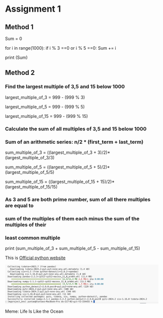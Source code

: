 # Assignment 1

## Method 1
Sum = 0

for i in range(1000):
    if i % 3 ==0 or i % 5 ==0:
        Sum += i

print (Sum)


## Method 2
### Find the largest multiple of 3,5 and 15 below 1000
largest_multiple_of_3 = 999 - (999 % 3) 

largest_multiple_of_5 = 999 - (999 % 5)

largest_multiple_of_15 = 999 - (999 % 15)

### Calculate the sum of all multiples of 3,5 and 15 below 1000
### Sum of an arithmetic series: n/2 * (first_term + last_term)
sum_multiple_of_3 = ((largest_multiple_of_3 + 3)/2)*(largest_multiple_of_3/3)

sum_multiple_of_5 = ((largest_multiple_of_5 + 5)/2)*(largest_multiple_of_5/5)

sum_multiple_of_15 = ((largest_multiple_of_15 + 15)/2)*(largest_multiple_of_15/15)

### As 3 and 5 are both prime number, sum of all there multiples are equal to
### sum of the multiples of them each minus the sum of the multiples of their
### least common multiple
print (sum_multiple_of_3 + sum_multiple_of_5 - sum_multiple_of_15)



This is [Official python website](https://www.python.org)

![Installation of pandas](Screenshot.png)

Meme: Life Is Like the Ocean
